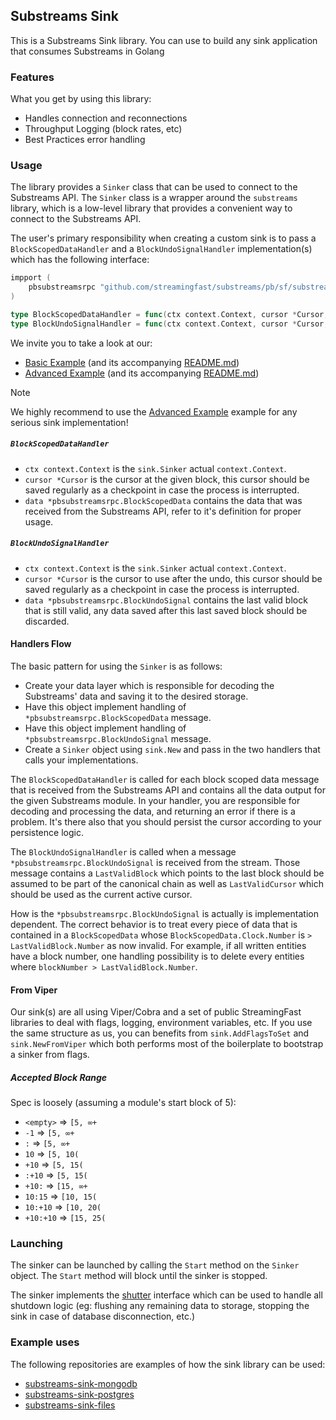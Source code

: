 ## Substreams Sink

This is a Substreams Sink library. You can use to build any sink application that consumes Substreams in Golang

### Features
What you get by using this library:

- Handles connection and reconnections
- Throughput Logging (block rates, etc)
- Best Practices error handling

### Usage

The library provides a `Sinker` class that can be used to connect to the Substreams API. The `Sinker` class is a wrapper around the `substreams` library, which is a low-level library that provides a convenient way to connect to the Substreams API.

The user's primary responsibility when creating a custom sink is to pass a `BlockScopedDataHandler` and a `BlockUndoSignalHandler` implementation(s) which has the following interface:

```go
impport (
	pbsubstreamsrpc "github.com/streamingfast/substreams/pb/sf/substreams/rpc/v2"
)

type BlockScopedDataHandler = func(ctx context.Context, cursor *Cursor, data *pbsubstreamsrpc.BlockScopedData) error
type BlockUndoSignalHandler = func(ctx context.Context, cursor *Cursor, undoSignal *pbsubstreamsrpc.BlockUndoSignal) error
```

We invite you to take a look at our:
- [Basic Example](./examples/basic/main.go) (and its accompanying [README.md](./examples/basic/README.md))
- [Advanced Example](./examples/advanced/main.go) (and its accompanying [README.md](./examples/advanced/README.md))

> [!NOTE]
> We highly recommend to use the [Advanced Example](./examples/advanced/main.go) example for any serious sink implementation!

##### `BlockScopedDataHandler`

* `ctx context.Context` is the `sink.Sinker` actual `context.Context`.
* `cursor *Cursor` is the cursor at the given block, this cursor should be saved regularly as a checkpoint in case the process is interrupted.
* `data *pbsubstreamsrpc.BlockScopedData` contains the data that was received from the Substreams API, refer to it's definition for proper usage.

##### `BlockUndoSignalHandler`

* `ctx context.Context` is the `sink.Sinker` actual `context.Context`.
* `cursor *Cursor` is the cursor to use after the undo, this cursor should be saved regularly as a checkpoint in case the process is interrupted.
* `data *pbsubstreamsrpc.BlockUndoSignal` contains the last valid block that is still valid, any data saved after this last saved block should be discarded.

#### Handlers Flow

The basic pattern for using the `Sinker` is as follows:

* Create your data layer which is responsible for decoding the Substreams' data and saving it to the desired storage.
* Have this object implement handling of `*pbsubstreamsrpc.BlockScopedData` message.
* Have this object implement handling of `*pbsubstreamsrpc.BlockUndoSignal` message.
* Create a `Sinker` object using `sink.New` and pass in the two handlers that calls your implementations.

The `BlockScopedDataHandler` is called for each block scoped data message that is received from the Substreams API and contains all the data output for the given Substreams module. In your handler, you are responsible for decoding and processing the data, and returning an error if there is a problem. It's there also that you should persist the cursor according to your persistence logic.

The `BlockUndoSignalHandler` is called when a message `*pbsubstreamsrpc.BlockUndoSignal` is received from the stream. Those message contains a `LastValidBlock` which points to the last block should be assumed to be part of the canonical chain as well as `LastValidCursor` which should be used as the current active cursor.

How is the `*pbsubstreamsrpc.BlockUndoSignal` is actually is implementation dependent. The correct behavior is to treat every piece of data that is contained in a `BlockScopedData` whose `BlockScopedData.Clock.Number` is `> LastValidBlock.Number` as now invalid. For example, if all written entities have a block number, one handling possibility is to delete every entities where `blockNumber > LastValidBlock.Number`.

#### From Viper

Our sink(s) are all using Viper/Cobra and a set of public StreamingFast libraries to deal with flags, logging, environment variables, etc. If you use the same structure as us, you can benefits from `sink.AddFlagsToSet` and `sink.NewFromViper` which both performs most of the boilerplate to bootstrap a sinker from flags.

##### Accepted Block Range

Spec is loosely (assuming a module's start block of 5):

- `<empty>` => `[5, ∞+`
- `-1` => `[5, ∞+`
- `:` => `[5, ∞+`
- `10` => `[5, 10(`
- `+10` => `[5, 15(`
- `:+10` => `[5, 15(`
- `+10:` => `[15, ∞+`
- `10:15` => `[10, 15(`
- `10:+10` => `[10, 20(`
- `+10:+10` => `[15, 25(`

### Launching

The sinker can be launched by calling the `Start` method on the `Sinker` object. The `Start` method will block until the sinker is stopped.

The sinker implements the [shutter](https://github.com/streamingfast/shutter/blob/develop/shutter.go) interface which can be used to handle all shutdown logic (eg: flushing any remaining data to storage, stopping the sink in case of database disconnection, etc.)

### Example uses

The following repositories are examples of how the sink library can be used:

* [substreams-sink-mongodb](https://github.com/streamingfast/substreams-sink-mongodb)
* [substreams-sink-postgres](https://github.com/streamingfast/substreams-sink-postgres)
* [substreams-sink-files](https://github.com/streamingfast/substreams-sink-files)
